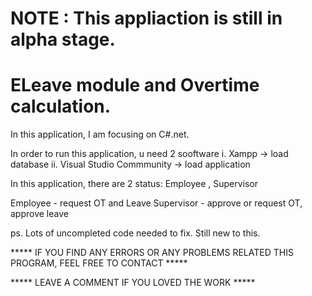 # NOTE : This appliaction is still in alpha stage. 
# ELeave module and Overtime calculation.

In this application, I am focusing on C#.net.

In order to run this application, u need 2 sooftware
i. Xampp    -> load database
ii. Visual Studio Commmunity   -> load application

In this application, there are 2 status: Employee , Supervisor

Employee - request OT and Leave
Supervisor - approve or request OT, approve leave



ps. Lots of uncompleted code needed to fix. Still new to this.

***** IF YOU FIND ANY ERRORS OR ANY PROBLEMS RELATED THIS PROGRAM, FEEL FREE TO CONTACT  *****  


***** LEAVE A COMMENT IF YOU LOVED THE WORK *****
